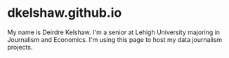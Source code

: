 # dkelshaw.github.io
My name is Deirdre Kelshaw. I'm a senior at Lehigh University majoring in Journalism and Economics. I'm using this page to host my data journalism projects.
